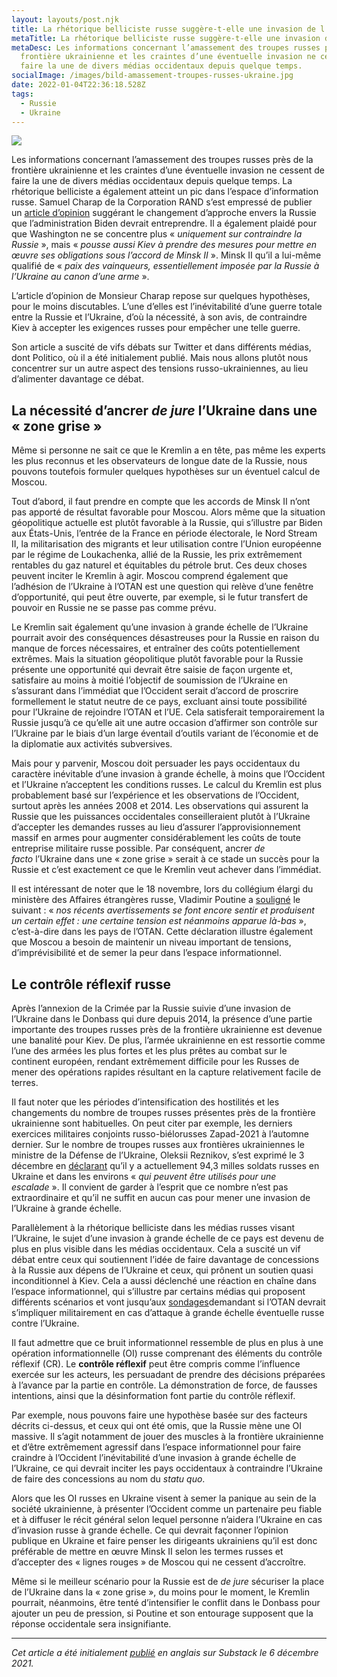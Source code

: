 ```yaml
---
layout: layouts/post.njk
title: La rhétorique belliciste russe suggère-t-elle une invasion de l'Ukraine ?
metaTitle: La rhétorique belliciste russe suggère-t-elle une invasion de l'Ukraine ?
metaDesc: Les informations concernant l’amassement des troupes russes près de la
  frontière ukrainienne et les craintes d’une éventuelle invasion ne cessent de
  faire la une de divers médias occidentaux depuis quelque temps.
socialImage: /images/bild-amassement-troupes-russes-ukraine.jpg
date: 2022-01-04T22:36:18.528Z
tags:
  - Russie
  - Ukraine
---
```

![](/images/bild-amassement-troupes-russes-ukraine.jpg)

Les informations concernant l’amassement des troupes russes près de la frontière ukrainienne et les craintes d’une éventuelle invasion ne cessent de faire la une de divers médias occidentaux depuis quelque temps. La rhétorique belliciste a également atteint un pic dans l’espace d’information russe. Samuel Charap de la Corporation RAND s’est empressé de publier un [article d’opinion](https://www.politico.com/news/magazine/2021/11/19/ukraine-russia-putin-border-522989) suggérant le changement d’approche envers la Russie que l’administration Biden devrait entreprendre. Il a également plaidé pour que Washington ne se concentre plus « *uniquement sur contraindre la Russie* », mais « *pousse aussi Kiev à prendre des mesures pour mettre en œuvre ses obligations sous l’accord de Minsk II* ». Minsk II qu’il a lui-même qualifié de « *paix des vainqueurs, essentiellement imposée par la Russie à l’Ukraine au canon d’une arme* ».

L’article d’opinion de Monsieur Charap repose sur quelques hypothèses, pour le moins discutables. L’une d’elles est l’inévitabilité d’une guerre totale entre la Russie et l’Ukraine, d’où la nécessité, à son avis, de contraindre Kiev à accepter les exigences russes pour empêcher une telle guerre.

Son article a suscité de vifs débats sur Twitter et dans différents médias, dont Politico, où il a été initialement publié. Mais nous allons plutôt nous concentrer sur un autre aspect des tensions russo-ukrainiennes, au lieu d’alimenter davantage ce débat.

## **La nécessité d’ancrer *de jure* l’Ukraine dans une « zone grise »**

Même si personne ne sait ce que le Kremlin a en tête, pas même les experts les plus reconnus et les observateurs de longue date de la Russie, nous pouvons toutefois formuler quelques hypothèses sur un éventuel calcul de Moscou.

Tout d’abord, il faut prendre en compte que les accords de Minsk II n’ont pas apporté de résultat favorable pour Moscou. Alors même que la situation géopolitique actuelle est plutôt favorable à la Russie, qui s’illustre par Biden aux États-Unis, l’entrée de la France en période électorale, le Nord Stream II, la militarisation des migrants et leur utilisation contre l’Union européenne par le régime de Loukachenka, allié de la Russie, les prix extrêmement rentables du gaz naturel et équitables du pétrole brut. Ces deux choses peuvent inciter le Kremlin à agir. Moscou comprend également que l’adhésion de l’Ukraine à l’OTAN est une question qui relève d’une fenêtre d’opportunité, qui peut être ouverte, par exemple, si le futur transfert de pouvoir en Russie ne se passe pas comme prévu.

Le Kremlin sait également qu’une invasion à grande échelle de l’Ukraine pourrait avoir des conséquences désastreuses pour la Russie en raison du manque de forces nécessaires, et entraîner des coûts potentiellement extrêmes. Mais la situation géopolitique plutôt favorable pour la Russie présente une opportunité qui devrait être saisie de façon urgente et, satisfaire au moins à moitié l’objectif de soumission de l’Ukraine en s’assurant dans l’immédiat que l’Occident serait d’accord de proscrire formellement le statut neutre de ce pays, excluant ainsi toute possibilité pour l’Ukraine de rejoindre l’OTAN et l’UE. Cela satisferait temporairement la Russie jusqu’à ce qu’elle ait une autre occasion d’affirmer son contrôle sur l’Ukraine par le biais d’un large éventail d’outils variant de l’économie et de la diplomatie aux activités subversives.

Mais pour y parvenir, Moscou doit persuader les pays occidentaux du caractère inévitable d’une invasion à grande échelle, à moins que l’Occident et l’Ukraine n’acceptent les conditions russes. Le calcul du Kremlin est plus probablement basé sur l’expérience et les observations de l’Occident, surtout après les années 2008 et 2014. Les observations qui assurent la Russie que les puissances occidentales conseilleraient plutôt à l’Ukraine d’accepter les demandes russes au lieu d’assurer l’approvisionnement massif en armes pour augmenter considérablement les coûts de toute entreprise militaire russe possible. Par conséquent, ancrer *de facto* l’Ukraine dans une « zone grise » serait à ce stade un succès pour la Russie et c’est exactement ce que le Kremlin veut achever dans l’immédiat.

Il est intéressant de noter que le 18 novembre, lors du collégium élargi du ministère des Affaires étrangères russe, Vladimir Poutine a [souligné](http://kremlin.ru/events/president/news/67123) le suivant : « *nos récents avertissements se font encore sentir et produisent un certain effet : une certaine tension est néanmoins apparue là-bas* », c’est-à-dire dans les pays de l’OTAN. Cette déclaration illustre également que Moscou a besoin de maintenir un niveau important de tensions, d’imprévisibilité et de semer la peur dans l’espace informationnel.

## **Le contrôle réflexif russe**

Après l’annexion de la Crimée par la Russie suivie d’une invasion de l’Ukraine dans le Donbass qui dure depuis 2014, la présence d’une partie importante des troupes russes près de la frontière ukrainienne est devenue une banalité pour Kiev. De plus, l’armée ukrainienne en est ressortie comme l’une des armées les plus fortes et les plus prêtes au combat sur le continent européen, rendant extrêmement difficile pour les Russes de mener des opérations rapides résultant en la capture relativement facile de terres.

Il faut noter que les périodes d’intensification des hostilités et les changements du nombre de troupes russes présentes près de la frontière ukrainienne sont habituelles. On peut citer par exemple, les derniers exercices militaires conjoints russo-biélorusses Zapad-2021 à l’automne dernier. Sur le nombre de troupes russes aux frontières ukrainiennes le ministre de la Défense de l’Ukraine, Oleksii Reznikov, s’est exprimé le 3 décembre en [déclarant](https://beta.dw.com/uk/zahroza-vtorhnennia-kyiv-narakhuvav-94-tysiachi-viiskovykh-rf-dovkola-ukrainy/a-60006354) qu’il y a actuellement 94,3 milles soldats russes en Ukraine et dans les environs « *qui peuvent être utilisés pour une escalade* ». Il convient de garder à l’esprit que ce nombre n’est pas extraordinaire et qu’il ne suffit en aucun cas pour mener une invasion de l’Ukraine à grande échelle.

Parallèlement à la rhétorique belliciste dans les médias russes visant l’Ukraine, le sujet d’une invasion à grande échelle de ce pays est devenu de plus en plus visible dans les médias occidentaux. Cela a suscité un vif débat entre ceux qui soutiennent l’idée de faire davantage de concessions à la Russie aux dépens de l’Ukraine et ceux, qui prônent un soutien quasi inconditionnel à Kiev. Cela a aussi déclenché une réaction en chaîne dans l’espace informationnel, qui s’illustre par certains médias qui proposent différents scénarios et vont jusqu’aux [sondages](https://www.rp.pl/spoleczenstwo/art19166891-sondaz-polacy-za-militarnym-wsparciem-dla-ukrainy-w-przypadku-ataku-rosji)demandant si l’OTAN devrait s’impliquer militairement en cas d’attaque à grande échelle éventuelle russe contre l’Ukraine.

Il faut admettre que ce bruit informationnel ressemble de plus en plus à une opération informationnelle (OI) russe comprenant des éléments du contrôle réflexif (CR). Le **contrôle réflexif** peut être compris comme l’influence exercée sur les acteurs, les persuadant de prendre des décisions préparées à l’avance par la partie en contrôle. La démonstration de force, de fausses intentions, ainsi que la désinformation font partie du contrôle réflexif.

Par exemple, nous pouvons faire une hypothèse basée sur des facteurs décrits ci-dessus, et ceux qui ont été omis, que la Russie mène une OI massive. Il s’agit notamment de jouer des muscles à la frontière ukrainienne et d’être extrêmement agressif dans l’espace informationnel pour faire craindre à l’Occident l’inévitabilité d’une invasion à grande échelle de l’Ukraine, ce qui devrait inciter les pays occidentaux à contraindre l’Ukraine de faire des concessions au nom du *statu quo*.

Alors que les OI russes en Ukraine visent à semer la panique au sein de la société ukrainienne, à présenter l’Occident comme un partenaire peu fiable et à diffuser le récit général selon lequel personne n’aidera l’Ukraine en cas d’invasion russe à grande échelle. Ce qui devrait façonner l’opinion publique en Ukraine et faire penser les dirigeants ukrainiens qu’il est donc préférable de mettre en œuvre Minsk II selon les termes russes et d’accepter des « lignes rouges » de Moscou qui ne cessent d’accroître.

Même si le meilleur scénario pour la Russie est de *de jure* sécuriser la place de l’Ukraine dans la « zone grise », du moins pour le moment, le Kremlin pourrait, néanmoins, être tenté d’intensifier le conflit dans le Donbass pour ajouter un peu de pression, si Poutine et son entourage supposent que la réponse occidentale sera insignifiante.

- - -

*Cet article a été initialement [publié](https://denkolesnyk.substack.com/p/does-the-russian-warmongering-rhetoric) en anglais sur Substack le 6 décembre 2021.*